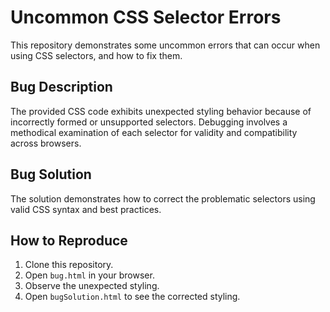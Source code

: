 # Uncommon CSS Selector Errors

This repository demonstrates some uncommon errors that can occur when using CSS selectors, and how to fix them.

## Bug Description
The provided CSS code exhibits unexpected styling behavior because of incorrectly formed or unsupported selectors.  Debugging involves a methodical examination of each selector for validity and compatibility across browsers.

## Bug Solution
The solution demonstrates how to correct the problematic selectors using valid CSS syntax and best practices.

## How to Reproduce
1. Clone this repository.
2. Open `bug.html` in your browser.
3. Observe the unexpected styling.
4. Open `bugSolution.html` to see the corrected styling.